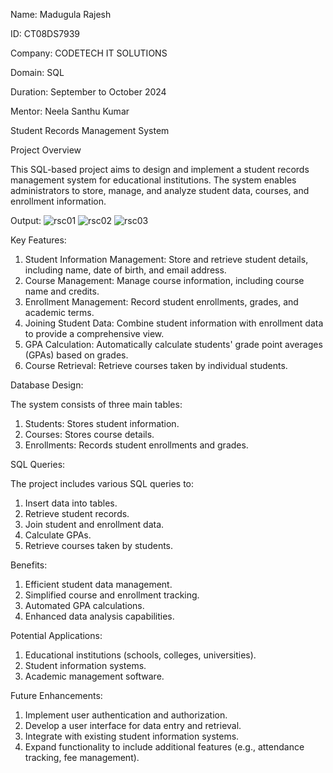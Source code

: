 Name: Madugula Rajesh

ID: CT08DS7939

Company: CODETECH IT SOLUTIONS

Domain: SQL

Duration: September to October 2024

Mentor: Neela Santhu Kumar

Student Records Management System

Project Overview

This SQL-based project aims to design and implement a student records management system for educational institutions. The system enables administrators to store, manage, and analyze student data, courses, and enrollment information.

Output:
![rsc01](https://github.com/user-attachments/assets/ca250191-345b-4359-a7cd-97eb477eba63)
![rsc02](https://github.com/user-attachments/assets/d1ee3dc9-3cc9-43c7-9693-2c972dbe82af)
![rsc03](https://github.com/user-attachments/assets/cd265fb3-5535-4495-85c6-ecc4cdc4f1f6)

Key Features:

1. Student Information Management: Store and retrieve student details, including name, date of birth, and email address.
2. Course Management: Manage course information, including course name and credits.
3. Enrollment Management: Record student enrollments, grades, and academic terms.
4. Joining Student Data: Combine student information with enrollment data to provide a comprehensive view.
5. GPA Calculation: Automatically calculate students' grade point averages (GPAs) based on grades.
6. Course Retrieval: Retrieve courses taken by individual students.


Database Design:

The system consists of three main tables:


1. Students: Stores student information.
2. Courses: Stores course details.
3. Enrollments: Records student enrollments and grades.


SQL Queries:

The project includes various SQL queries to:


1. Insert data into tables.
2. Retrieve student records.
3. Join student and enrollment data.
4. Calculate GPAs.
5. Retrieve courses taken by students.


Benefits:

1. Efficient student data management.
2. Simplified course and enrollment tracking.
3. Automated GPA calculations.
4. Enhanced data analysis capabilities.


Potential Applications:

1. Educational institutions (schools, colleges, universities).
2. Student information systems.
3. Academic management software.


Future Enhancements:

1. Implement user authentication and authorization.
2. Develop a user interface for data entry and retrieval.
3. Integrate with existing student information systems.
4. Expand functionality to include additional features (e.g., attendance tracking, fee management).
